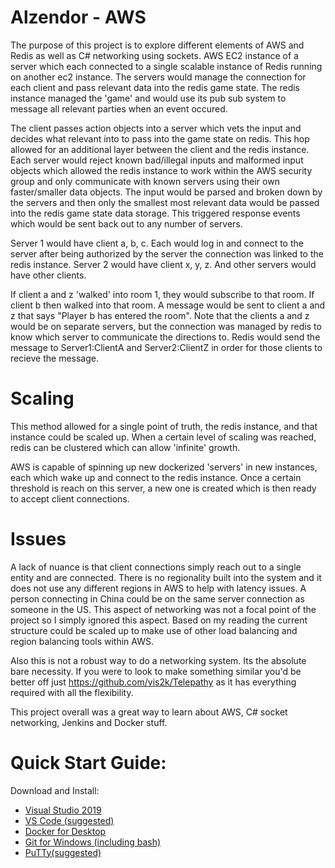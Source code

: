 # Alzendor - AWS
The purpose of this project is to explore different elements of AWS and Redis as well as C# networking using sockets. AWS EC2 instance of a server which each connected to a single scalable instance of Redis running on another ec2 instance. The servers would manage the connection for each client and pass relevant data into the redis game state. The redis instance managed the 'game' and would use its pub sub system to message all relevant parties when an event occured.

The client passes action objects into a server which vets the input and decides what relevant into to pass into the game state on redis. This hop allowed for an additional layer between the client and the redis instance. Each server would reject known bad/illegal inputs and malformed input objects which allowed the redis instance to work within the AWS security group and only communicate with known servers using their own faster/smaller data objects. The input would be parsed and broken down by the servers and then only the smallest most relevant data would be passed into the redis game state data storage. This triggered response events which would be sent back out to any number of servers.

Server 1 would have client a, b, c. Each would log in and connect to the server after being authorized by the server the connection was linked to the redis instance.
Server 2 would have client x, y, z. And other servers would have other clients.

If client a and z 'walked' into room 1, they would subscribe to that room. If client b then walked into that room. A message would be sent to client a and z that says "Player b has entered the room". Note that the clients a and z would be on separate servers, but the connection was managed by redis to know which server to communicate the directions to. Redis would send the message to Server1:ClientA and Server2:ClientZ in order for those clients to recieve the message.

# Scaling
This method allowed for a single point of truth, the redis instance, and that instance could be scaled up. When a certain level of scaling was reached, redis can be clustered which can allow 'infinite' growth.

AWS is capable of spinning up new dockerized 'servers' in new instances, each which wake up and connect to the redis instance. Once a certain threshold is reach on this server, a new one is created which is then ready to accept client connections.

# Issues
A lack of nuance is that client connections simply reach out to a single entity and are connected. There is no regionality built into the system and it does not use any different regions in AWS to help with latency issues. A person connecting in China could be on the same server connection as someone in the US. This aspect of networking was not a focal point of the project so I simply ignored this aspect. Based on my reading the current structure could be scaled up to make use of other load balancing and region balancing tools within AWS.


Also this is not a robust way to do a networking system. Its the absolute bare necessity. If you were to look to make something similar you'd be better off just https://github.com/vis2k/Telepathy as it has everything required with all the flexibility. 


This project overall was a great way to learn about AWS, C# socket networking, Jenkins and Docker stuff.



# Quick Start Guide:
Download and Install:
- [Visual Studio 2019](https://visualstudio.microsoft.com/downloads/)
- [VS Code (suggested)](https://visualstudio.microsoft.com/downloads/)
- [Docker for Desktop](https://www.docker.com/products/docker-desktop)
- [Git for Windows (including bash)](https://gitforwindows.org/)
- [PuTTy(suggested)](https://www.putty.org/)


